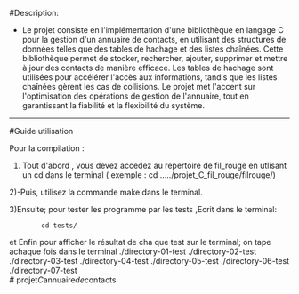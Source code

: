 #Description:
+ Le projet consiste en l'implémentation d'une bibliothèque en langage C pour la gestion d'un annuaire de contacts, en utilisant des structures de données telles que des tables de hachage et des listes chaînées. Cette bibliothèque permet de stocker, rechercher, ajouter, supprimer et mettre à jour des contacts de manière efficace. Les tables de hachage sont utilisées pour accélérer l'accès aux informations, tandis que les listes chaînées gèrent les cas de collisions. Le projet met l'accent sur l'optimisation des opérations de gestion de l'annuaire, tout en garantissant la fiabilité et la flexibilité du système.

--------------

#Guide utilisation

Pour la compilation :

1) Tout d'abord , vous devez accedez au repertoire de fil_rouge en utlisant un cd dans le terminal
    ( exemple : cd ...../projet_C_fil_rouge/filrouge/)
   
2)-Puis, utilisez la commande make dans le terminal.

3)Ensuite; pour tester les programme par les tests ,Ecrit dans le terminal:

            cd tests/

  et Enfin pour afficher le résultat de cha que test sur le terminal; on tape
   achaque fois  dans le terminal
   ./directory-01-test
   	./directory-02-test
   	./directory-03-test
   	./directory-04-test
   	./directory-05-test
   	./directory-06-test
   	./directory-07-test           
#   p r o j e t _ C _ a n n u a i r e _ d e _ c o n t a c t s 
 
 

